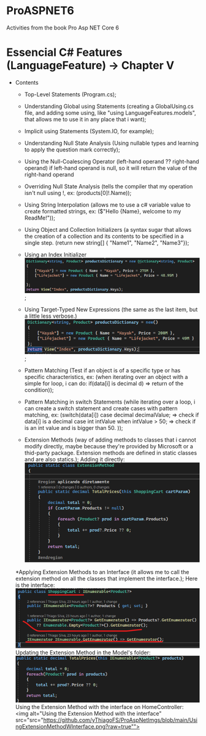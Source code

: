# ProASPNET6
Activities from the book Pro Asp NET Core 6


# Essencial C# Features (LanguageFeature) -> Chapter V
 * Contents 
    * Top-Level Statements (Program.cs);
    
    * Understanding Global using Statements (creating a GlobalUsing.cs file, and adding some using, like "using LanguageFeatures.models", 
    that allows me to use it in any place that i want);
    
    * Implicit using Statements (System.IO, for example);
    
    * Understanding Null State Analysis (Using nullable types and learning to apply the question mark correctly);
    
    * Using the Null-Coalescing Operator (left-hand operand ?? right-hand operand) if left-hand operand is null, so it will return the value of the right-hand operand
    * Overriding Null State Analysis (tells the compiler that my operation isn't null using !, ex: (products[0]!.Name));
    
    * Using String Interpolation (allows me to use a c# variable value to create formatted strings, ex: ($"Hello {Name}, welcome to my ReadMe!"));
    
    * Using Object and Collection Initializers (a syntax sugar that allows the creation of a collection and its contents to be specified in a single step. 
    (return new string[] { "Name1", "Name2", "Name3"});
    
    * Using an Index Initializer <img alt="Index initializer example." src="https://github.com/yThiagoFS/ProAspNetImgs/blob/main/IndexInitializer.png?raw=true">;
    
    * Using Target-Typed New Expressions (the same as the last item, but a little less verbose.) <img alt="Target typed expressions." src="https://github.com/yThiagoFS/ProAspNetImgs/blob/main/TargetTypedExpressions.png?raw=true">;
    
    * Pattern Matching (Test if an object is of a specific type or has specific characteristics, ex: (when iterating over an object with a simple for loop, 
    i can do: if(data[i] is decimal d) => return of the condition));
    
    * Pattern Matching in switch Statements (while iterating over a loop, i can create a switch statement and create cases with pattern matching, ex: 
    (switch(data[i])
      case decimal decimalValue; => check if data[i] is a decimal
      case int intValue when intValue > 50; => check if is an int value and is bigger than 50.
    ));
    
    * Extension Methods (way of adding methods to classes that i cannot modify directly, maybe because they're provided by Microsoft or a thid-party package.
    Extension methods are defined in static classes and are also statics.); 
    Adding it directly:<img alt="Extension method directly." src="https://github.com/yThiagoFS/ProAspNetImgs/blob/main/ExtensionMethodDirectly.png?raw=true">
      
    *Applying Extension Methods to an Interface (it allows me to call the extension method on all the classes that implement the interface.);
    Here is the interface: <br/>
     <img alt="Apllying the extension methods to an interface - Interface" src="https://github.com/yThiagoFS/ProAspNetImgs/blob/main/ExtensionMethodInterface.png?raw=true"> 
     Updating the Extension Method in the Model's folder:  <br/>
     <img alt="Updating the Extension Method in the Model's folder." src="https://github.com/yThiagoFS/ProAspNetImgs/blob/main/UpdatingExtensionMethod.png?raw=true">
     Using the Extension Method with the interface on HomeController:  <br/>
     <img alt="Using the Extension Method with the interface" src="src="https://github.com/yThiagoFS/ProAspNetImgs/blob/main/UsingExtensionMethodWInterface.png?raw=true""> 
    
    
    
    
    
